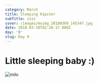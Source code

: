 ```yaml
---
category: March
title: Sleeping Hipster
subTitle: zzzz
cover: /images/mvimg_20180309_145347.jpg
date: 2018-03-10T02:28:17.000Z
day: '9'
slug: Day 9
---
```

# Little sleeping baby :)

![milo](/images/mvimg_20180309_145347.jpg)
